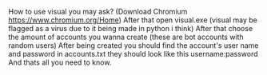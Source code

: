 How to use visual you may ask?
                  (Download Chromium https://www.chromium.org/Home)
 After that open visual.exe (visual may be flagged as a virus due to it being made in python i think)
 After that choose the amount of accounts you wanna create (these are bot accounts with random users)
 After being created you should find the account's user name and password in accounts.txt they should look like this username:password
 And thats all you need to know.
